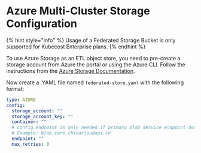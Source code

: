 # Azure Multi-Cluster Storage Configuration

{% hint style="info" %}
Usage of a Federated Storage Bucket is only supported for Kubecost Enterprise plans.
{% endhint %}

To use Azure Storage as an ETL object store, you need to pre-create a storage account from Azure the portal or using the Azure CLI. Follow the instructions from the [Azure Storage Documentation](https://docs.microsoft.com/en-us/azure/storage/common/storage-quickstart-create-account).

Now create a .YAML file named `federated-store.yaml` with the following format:

``` yaml
type: AZURE
config:
  storage_account: ""
  storage_account_key: ""
  container: ""
  # config.endpoint is only needed if primary blob service endpoint domain is not blob.core.windows.net
  # Example: blob.core.chinacloudapi.cn
  endpoint: ""
  max_retries: 0
```
